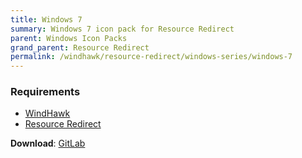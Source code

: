 ```yaml
---
title: Windows 7
summary: Windows 7 icon pack for Resource Redirect
parent: Windows Icon Packs
grand_parent: Resource Redirect
permalink: /windhawk/resource-redirect/windows-series/windows-7
---
```


### Requirements

- [WindHawk][WindHawk]
- [Resource Redirect][ResourceRedirect]

**Download**: [GitLab][GitLab]

<!-- ///////////////////////////////////////////////////////////////////////////////////////////////////////////////////////////////////////////////////// -->

[GitLab]: https://gitlab.com/the-back-room/resource-redirect/-/tree/main/icon-packs/Windows-7

[WindHawk]: https://windhawk.net/
[ResourceRedirect]: https://windhawk.net/mods/icon-resource-redirect

<!-- ///////////////////////////////////////////////////////////////////////////////////////////////////////////////////////////////////////////////////// -->
